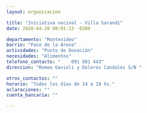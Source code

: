 ```yaml
---
layout: organizacion

title: "Iniciativa vecinal - Villa Sarandí"
date: 2020-04-20 00:01:13 -0300

departamento: "Montevideo"
barrio: "Paso de la Arena"
actividades: "Punto de Donación"
necesidades: "Alimentos"
telefono_contacto: "    091 881 443"
direccion: "Romeo Gavioli y Dolores Candales S/N "

otros_contactos: ""
horario: "Todos los días de 14 a 19 hs."
aclaraciones: ""
cuenta_bancaria: ""

---
```

